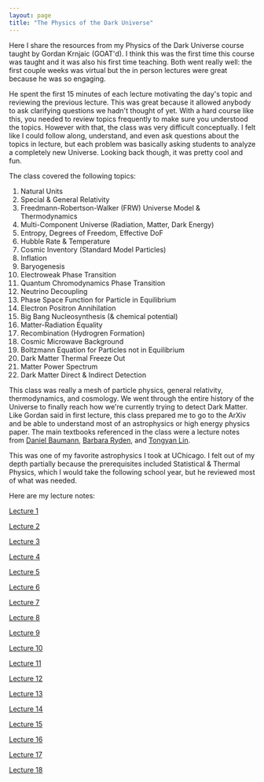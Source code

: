 ```yaml
---
layout: page
title: "The Physics of the Dark Universe"
---
```



Here I share the resources from my Physics of the Dark Universe course taught by Gordan Krnjaic (GOAT'd). I think this was the first time this course was taught and it was also his first time teaching. Both went really well: the first couple weeks was virtual but the in person lectures were great because he was so engaging.

He spent the first 15 minutes of each lecture motivating the day's topic and reviewing the previous lecture. This was great because it allowed anybody to ask clarifying questions we hadn't thought of yet. With a hard course like this, you needed to review topics frequently to make sure you understood the topics. However with that, the class was very difficult conceptually. I felt like I could follow along, understand, and even ask questions about the topics in lecture, but each problem was basically asking students to analyze a completely new Universe. Looking back though, it was pretty cool and fun.

The class covered the following topics:

1. Natural Units
2. Special & General Relativity
3. Freedmann-Robertson-Walker (FRW) Universe Model & Thermodynamics
4. Multi-Component Universe (Radiation, Matter, Dark Energy)
5. Entropy, Degrees of Freedom, Effective DoF
6. Hubble Rate & Temperature
7. Cosmic Inventory (Standard Model Particles)
8. Inflation
9. Baryogenesis
10. Electroweak Phase Transition
11. Quantum Chromodynamics Phase Transition
12. Neutrino Decoupling
13. Phase Space Function for Particle in Equilibrium
14. Electron Positron Annihilation
15. Big Bang Nucleosynthesis (& chemical potential)
16. Matter-Radiation Equality
17. Recombination  (Hydrogren Formation)
18. Cosmic Microwave Background
19. Boltzmann Equation for Particles not in Equilibrium
20. Dark Matter Thermal Freeze Out
21. Matter Power Spectrum
22. Dark Matter Direct & Indirect Detection

This class was really a mesh of particle physics, general relativity, thermodynamics, and cosmology. We went through the entire history of the Universe to finally reach how we're currently trying to detect Dark Matter. Like Gordan said in first lecture, this class prepared me to go to the ArXiv and be able to understand most of an astrophysics or high energy physics paper. The main textbooks referenced in the class were a lecture notes from [Daniel Baumann](https://homes.psd.uchicago.edu/~liantaow/my-teaching/dark-matter-472/lectures.pdf), [Barbara Ryden](https://ui.adsabs.harvard.edu/abs/2003itc..book.....R/abstract), and [Tongyan Lin](https://ui.adsabs.harvard.edu/abs/2019arXiv190407915L/abstract).

This was one of my favorite astrophysics I took at UChicago. I felt out of my depth partially because the prerequisites included Statistical & Thermal Physics, which I would take the following school year, but he reviewed most of what was needed.

Here are my lecture notes:

[Lecture 1](/resources/dark_uni/Lecture_Jan_11_2022.pdf)

[Lecture 2](/resources/dark_uni/Lecture_Jan_13_2022.pdf)

[Lecture 3](/resources/dark_uni/Lecture_Jan_18_2022.pdf)

[Lecture 4](/resources/dark_uni/Lecture_Jan_20_2022.pdf)

[Lecture 5](/resources/dark_uni/Lecture_Jan_25_2022.pdf)

[Lecture 6](/resources/dark_uni/Lecture_Jan_27_2022.pdf)

[Lecture 7](/resources/dark_uni/Lecture_Feb_1_2022.pdf)

[Lecture 8](/resources/dark_uni/Lecture_Feb_3_2022.pdf)

[Lecture 9](/resources/dark_uni/Lecture_Feb_8_2022.pdf)

[Lecture 10](/resources/dark_uni/Lecture_Feb_10_2022.pdf)

[Lecture 11](/resources/dark_uni/Lecture_Feb_15_2022.pdf)

[Lecture 12](/resources/dark_uni/Lecture_Feb_17_2022.pdf)

[Lecture 13](/resources/dark_uni/Lecture_Feb_22_2022.pdf)

[Lecture 14](/resources/dark_uni/Lecture_Feb_24_2022.pdf)

[Lecture 15](/resources/dark_uni/Lecture_Mar_1_2022.pdf)

[Lecture 16](/resources/dark_uni/Lecture_Mar_3_2022.pdf)

[Lecture 17](/resources/dark_uni/Lecture_Mar_8_2022.pdf)

[Lecture 18](/resources/dark_uni/Lecture_Mar_10_2022.pdf)
